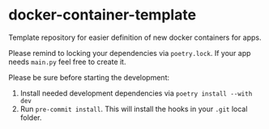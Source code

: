 # docker-container-template
Template repository for easier definition of new docker containers for apps.

Please remind to locking your dependencies via `poetry.lock`. If your app needs `main.py` feel free to create it.

Please be sure before starting the development:
1. Install needed development dependencies via `poetry install --with dev`
2. Run `pre-commit install`. This will install the hooks in your `.git` local folder.
